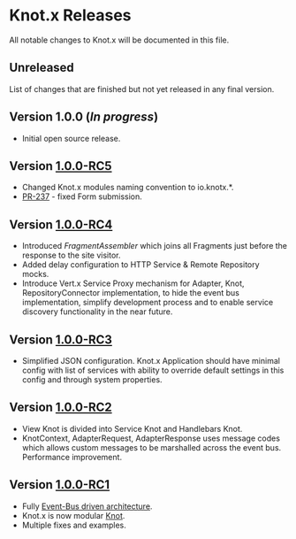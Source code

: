 # Knot.x Releases
All notable changes to Knot.x will be documented in this file.

## Unreleased
List of changes that are finished but not yet released in any final version.

## Version 1.0.0 (*In progress*)
- Initial open source release.

## Version [1.0.0-RC5](https://github.com/Cognifide/knotx/releases/tag/1.0.0-RC5)
- Changed Knot.x modules naming convention to io.knotx.*.
- [PR-237](https://github.com/Cognifide/knotx/issues/238) - fixed Form submission.

## Version [1.0.0-RC4](https://github.com/Cognifide/knotx/releases/tag/1.0.0-RC4)
- Introduced _FragmentAssembler_ which joins all Fragments just before the response to the site visitor.
- Added delay configuration to HTTP Service & Remote Repository mocks.
- Introduce Vert.x Service Proxy mechanism for Adapter, Knot, RepositoryConnector implementation, to hide the event bus implementation, simplify development process and to enable service discovery functionality in the near future.

## Version [1.0.0-RC3](https://github.com/Cognifide/knotx/releases/tag/1.0.0-RC3)
- Simplified JSON configuration. Knot.x Application should have minimal config with list of services 
with ability to override default settings in this config and through system properties.

## Version [1.0.0-RC2](https://github.com/Cognifide/knotx/releases/tag/1.0.0-RC2)
- View Knot is divided into Service Knot and Handlebars Knot.
- KnotContext, AdapterRequest, AdapterResponse uses message codes which allows custom messages
  to be marshalled across the event bus. Performance improvement.
  
## Version [1.0.0-RC1](https://github.com/Cognifide/knotx/releases/tag/1.0.0-RC1)
- Fully [Event-Bus driven architecture](https://github.com/Cognifide/knotx/issues/63).
- Knot.x is now modular [Knot](https://github.com/Cognifide/knotx/wiki/Knot).
- Multiple fixes and examples.
